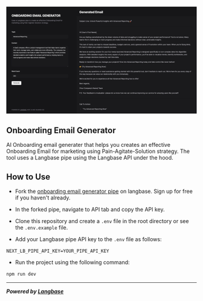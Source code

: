 ![cover](public/onboarding-email.jpg)

## Onboarding Email Generator

AI Onboarding email generater that helps you creates an effective Onboarding Email for marketing using Pain-Agitate-Solution strategy. The tool uses a Langbase pipe using the Langbase API under the hood.

## How to Use

- Fork the [onboarding email generator pipe](https://beta.langbase.com/acme/marketing-onboarding-email) on langbase. Sign up for free if you haven't already.

- In the forked pipe, navigate to API tab and copy the API key.

- Clone this repository and create a `.env` file in the root directory or see the `.env.example` file.

- Add your Langbase pipe API key to the `.env` file as follows:

```
NEXT_LB_PIPE_API_KEY=YOUR_PIPE_API_KEY
```

- Run the project using the following command:

```bash
npm run dev
```

---

***Powered by [Langbase](https://langbase.com/)***

